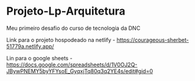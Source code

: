 # Projeto-Lp-Arquitetura
Meu primeiro desafio do curso de tecnologia da DNC 

Link para o projeto hospodeado na netlify - https://courageous-sherbet-51779a.netlify.app/

Lin para o google sheets - https://docs.google.com/spreadsheets/d/1V0OJ2Q-JBywPNEMY5byYFYsoE_GyqxjTq80q3q2YE4s/edit#gid=0
